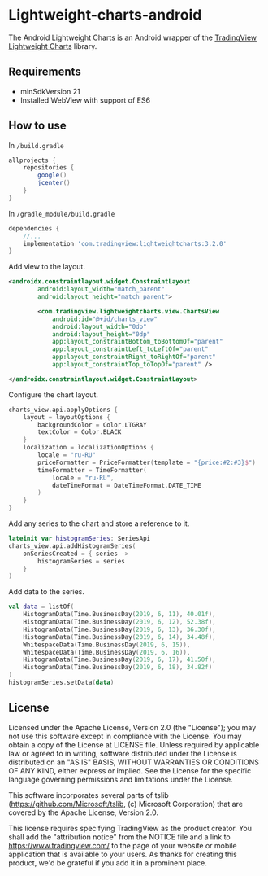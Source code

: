 # Lightweight-charts-android

The Android Lightweight Charts is an Android wrapper of the [TradingView Lightweight Charts](https://github.com/tradingview/lightweight-charts) library.

## Requirements

- minSdkVersion 21
- Installed WebView with support of ES6

## How to use

In `/build.gradle`

```groovy
allprojects {
    repositories {
        google()
        jcenter()
    }
}
```

In `/gradle_module/build.gradle`

```groovy
dependencies {
    //...
    implementation 'com.tradingview:lightweightcharts:3.2.0'
}
```

Add view to the layout.

```xml
<androidx.constraintlayout.widget.ConstraintLayout
        android:layout_width="match_parent"
        android:layout_height="match_parent">

        <com.tradingview.lightweightcharts.view.ChartsView
            android:id="@+id/charts_view"
            android:layout_width="0dp"
            android:layout_height="0dp"
            app:layout_constraintBottom_toBottomOf="parent"
            app:layout_constraintLeft_toLeftOf="parent"
            app:layout_constraintRight_toRightOf="parent"
            app:layout_constraintTop_toTopOf="parent" />

</androidx.constraintlayout.widget.ConstraintLayout>
```

Configure the chart layout.

```kotlin
charts_view.api.applyOptions {
    layout = layoutOptions {
        backgroundColor = Color.LTGRAY
        textColor = Color.BLACK
    }
    localization = localizationOptions {
        locale = "ru-RU"
        priceFormatter = PriceFormatter(template = "{price:#2:#3}$")
        timeFormatter = TimeFormatter(
            locale = "ru-RU",
            dateTimeFormat = DateTimeFormat.DATE_TIME
        )
    }
}
```

Add any series to the chart and store a reference to it.

```kotlin
lateinit var histogramSeries: SeriesApi
charts_view.api.addHistogramSeries(
    onSeriesCreated = { series ->
        histogramSeries = series
    }
)
```

Add data to the series.

```kotlin
val data = listOf(
    HistogramData(Time.BusinessDay(2019, 6, 11), 40.01f),
    HistogramData(Time.BusinessDay(2019, 6, 12), 52.38f),
    HistogramData(Time.BusinessDay(2019, 6, 13), 36.30f),
    HistogramData(Time.BusinessDay(2019, 6, 14), 34.48f),
    WhitespaceData(Time.BusinessDay(2019, 6, 15)),
    WhitespaceData(Time.BusinessDay(2019, 6, 16)),
    HistogramData(Time.BusinessDay(2019, 6, 17), 41.50f),
    HistogramData(Time.BusinessDay(2019, 6, 18), 34.82f)
)
histogramSeries.setData(data)
```

## License

Licensed under the Apache License, Version 2.0 (the "License"); you may not use this software except in compliance with the License. You may obtain a copy of the License at LICENSE file. Unless required by applicable law or agreed to in writing, software distributed under the License is distributed on an "AS IS" BASIS, WITHOUT WARRANTIES OR CONDITIONS OF ANY KIND, either express or implied. See the License for the specific language governing permissions and limitations under the License.

This software incorporates several parts of tslib (https://github.com/Microsoft/tslib, (c) Microsoft Corporation) that are covered by the Apache License, Version 2.0.

This license requires specifying TradingView as the product creator. You shall add the "attribution notice" from the NOTICE file and a link to https://www.tradingview.com/ to the page of your website or mobile application that is available to your users. As thanks for creating this product, we'd be grateful if you add it in a prominent place.
